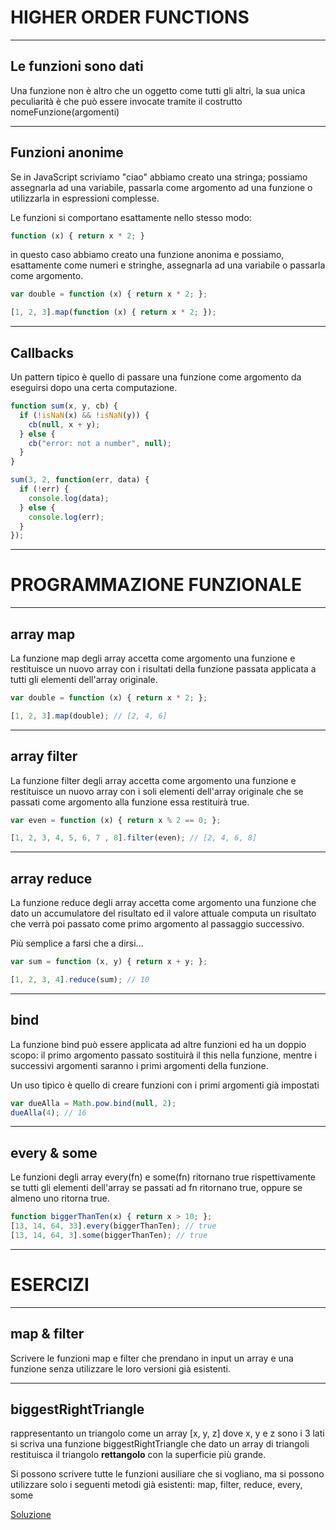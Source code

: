 HIGHER ORDER FUNCTIONS
=======================


----


Le funzioni sono dati
------------------------
Una funzione non è altro che un oggetto come tutti gli altri, la sua unica peculiarità è che può essere invocate tramite il costrutto nomeFunzione(argomenti)


----


Funzioni anonime
--------------------
Se in JavaScript scriviamo "ciao" abbiamo creato una stringa; possiamo assegnarla ad una variabile, passarla come argomento ad una funzione o utilizzarla in espressioni complesse.

Le funzioni si comportano esattamente nello stesso modo:

```javascript
function (x) { return x * 2; }
```

in questo caso abbiamo creato una funzione anonima e possiamo, esattamente come numeri e stringhe, assegnarla ad una variabile o passarla come argomento.

```javascript
var double = function (x) { return x * 2; };

[1, 2, 3].map(function (x) { return x * 2; });
```


----


Callbacks
-----------
Un pattern tipico è quello di passare una funzione come argomento da eseguirsi dopo una certa computazione.

```javascript
function sum(x, y, cb) {
  if (!isNaN(x) && !isNaN(y)) {
    cb(null, x + y);
  } else {
    cb("error: not a number", null);
  }
}

sum(3, 2, function(err, data) {
  if (!err) {
    console.log(data);
  } else {
    console.log(err);
  }
});

```


---


PROGRAMMAZIONE FUNZIONALE
===========================


----


array map
------------
La funzione map degli array accetta come argomento una funzione e restituisce un nuovo array con i risultati della funzione passata applicata a tutti gli elementi dell'array originale.

```javascript
var double = function (x) { return x * 2; };

[1, 2, 3].map(double); // [2, 4, 6]
```

----


array filter
------------
La funzione filter degli array accetta come argomento una funzione e restituisce un nuovo array con i soli elementi dell'array originale che se passati come argomento alla funzione essa restituirà true.

```javascript
var even = function (x) { return x % 2 == 0; };

[1, 2, 3, 4, 5, 6, 7 , 8].filter(even); // [2, 4, 6, 8]
```


----


array reduce
------------
La funzione reduce degli array accetta come argomento una funzione che dato un accumulatore del risultato ed il valore attuale computa un risultato che verrà poi passato come primo argomento al passaggio successivo.

Più semplice a farsi che a dirsi...

```javascript
var sum = function (x, y) { return x + y; };

[1, 2, 3, 4].reduce(sum); // 10
```


----


bind
----
La funzione bind può essere applicata ad altre funzioni ed ha un doppio scopo:
il primo argomento passato sostituirà il this nella funzione, mentre i successivi
argomenti saranno i primi argomenti della funzione.

Un uso tipico è quello di creare funzioni con i primi argomenti già impostati

```javascript
var dueAlla = Math.pow.bind(null, 2);
dueAlla(4); // 16
```


----


every & some
------------
Le funzioni degli array every(fn) e some(fn) ritornano true rispettivamente se
tutti gli elementi dell'array se passati ad fn ritornano true, oppure se almeno
uno ritorna true.

```javascript
function biggerThanTen(x) { return x > 10; };
[13, 14, 64, 33].every(biggerThanTen); // true
[13, 14, 64, 3].some(biggerThanTen); // true
```


---


ESERCIZI
========


----


map & filter
------------
Scrivere le funzioni map e filter che prendano in input un array e una funzione
senza utilizzare le loro versioni già esistenti.


----


biggestRightTriangle
--------------------
rappresentanto un triangolo come un array [x, y, z] dove x, y e z sono i 3 lati
si scriva una funzione biggestRightTriangle che dato un array di triangoli
restituisca il triangolo **rettangolo** con la superficie più grande.

Si possono scrivere tutte le funzioni ausiliare che si vogliano, ma si possono
utilizzare solo i seguenti metodi già esistenti: map, filter, reduce, every,
some

[Soluzione](http://jsbin.com/toqoco/edit?js,console)
